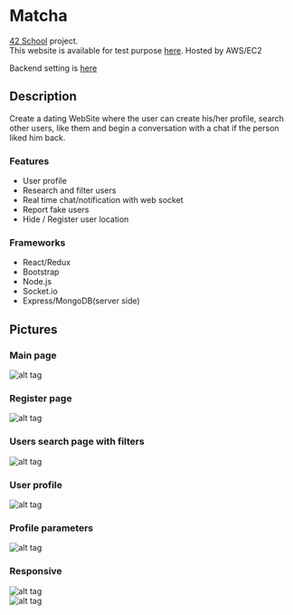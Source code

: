 # Matcha

[42 School](https://www.42.us/) project.<br/>
This website is available for test purpose [here](https://ec2-18-220-196-170.us-east-2.compute.amazonaws.com:3001).
Hosted by AWS/EC2

Backend setting is [here](https://github.com/Ultraman82/match-server.git)

## Description

Create a dating WebSite where the user can create his/her profile, search other users, like them and begin a conversation with a chat if the person liked him back.

### Features

- User profile
- Research and filter users
- Real time chat/notification with web socket
- Report fake users
- Hide / Register user location

### Frameworks

- React/Redux
- Bootstrap
- Node.js
- Socket.io
- Express/MongoDB(server side)

## Pictures

### Main page

![alt tag](images/front.png)

### Register page

![alt tag](images/signup.png)

### Users search page with filters

![alt tag](images/filter.png)

### User profile

![alt tag](images/profile.png)

### Profile parameters

![alt tag](images/edit.png)

### Responsive

![alt tag](images/responsive.png)
<br/>
![alt tag](images/collapse.png)
